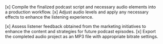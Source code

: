 [x] Compile the finalized podcast script and necessary audio elements into a production workflow.
[x] Adjust audio levels and apply any necessary effects to enhance the listening experience.


[x] Assess listener feedback obtained from the marketing initiatives to enhance the content and strategies for future podcast episodes.
[x] Export the completed audio project as an MP3 file with appropriate bitrate settings.